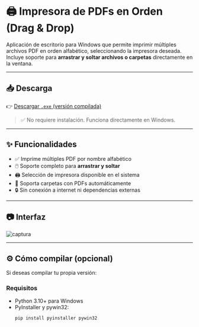 
# 🖨️ Impresora de PDFs en Orden (Drag & Drop)

Aplicación de escritorio para Windows que permite imprimir múltiples archivos PDF en orden alfabético, seleccionando la impresora deseada.  
Incluye soporte para **arrastrar y soltar archivos o carpetas** directamente en la ventana.

---

## 📥 Descarga

👉 [Descargar `.exe` (versión compilada)](https://github.com/TU_USUARIO/pdf-printer-dragdrop/releases/latest/download/pdf_printer_dragdrop.exe)

> ✅ No requiere instalación. Funciona directamente en Windows.

---

## ✨ Funcionalidades

- ✅ Imprime múltiples PDF por nombre alfabético
- 🖱️ Soporte completo para **arrastrar y soltar**
- 🖨️ Selección de impresora disponible en el sistema
- 📁 Soporta carpetas con PDFs automáticamente
- 🔒 Sin conexión a internet ni dependencias externas

---

## 📷 Interfaz

![captura](screenshots/demo.png) <!-- Opcional si subes una imagen -->

---

## ⚙️ Cómo compilar (opcional)

Si deseas compilar tu propia versión:

### Requisitos

- Python 3.10+ para Windows
- PyInstaller y pywin32:
  ```bash
  pip install pyinstaller pywin32
